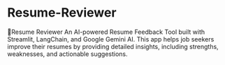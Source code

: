 # Resume-Reviewer
📄Resume Reviewer An AI-powered Resume Feedback Tool built with Streamlit, LangChain, and Google Gemini AI. This app helps job seekers improve their resumes by providing detailed insights, including strengths, weaknesses, and actionable suggestions.
